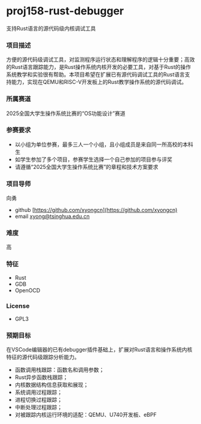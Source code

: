 # proj158-rust-debugger
支持Rust语言的源代码级内核调试工具

### 项目描述

方便的源代码级调试工具，对监测程序运行状态和理解程序的逻辑十分重要；高效的Rust语言跟踪能力，是Rust操作系统内核开发的必要工具，对基于Rust的操作系统教学和实验很有帮助。本项目希望在扩展已有源代码调试工具的Rust语言支持能力，实现在QEMU和RISC-V开发板上的Rust教学操作系统的源代码调试。

### 所属赛道

2025全国大学生操作系统比赛的“OS功能设计”赛道

### 参赛要求

* 以小组为单位参赛，最多三人一个小组，且小组成员是来自同一所高校的本科生
* 如学生参加了多个项目，参赛学生选择一个自己参加的项目参与评奖
* 请遵循“2025全国大学生操作系统比赛”的章程和技术方案要求
### 项目导师

向勇

* github [https://github.com/xyongcn](https://github.com/xyongcn)
* email [xyong@tsinghua.edu.cn](mailto:xyong@tsinghua.edu.cn)
### 难度

高

### 特征

* Rust
* GDB
* OpenOCD
### License

* GPL3
### 预期目标

在VSCode编辑器的已有debugger插件基础上，扩展对Rust语言和操作系统内核特征的源代码级跟踪分析能力。

* 函数调用栈跟踪：函数名和调用参数；
* Rust异步函数栈跟踪；
* 内核数据结构信息获取和展现；
* 系统调用过程跟踪；
* 进程切换过程跟踪；
* 中断处理过程跟踪；
* 对被跟踪内核运行环境的适配：QEMU、U740开发板、eBPF
